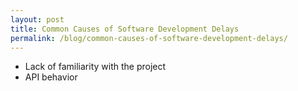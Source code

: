 ```yaml
---
layout: post
title: Common Causes of Software Development Delays
permalink: /blog/common-causes-of-software-development-delays/
---
```


- Lack of familiarity with the project
- API behavior
